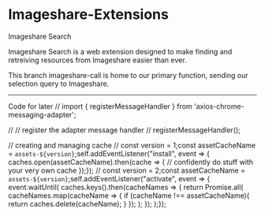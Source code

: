 # Imageshare-Extensions

Imageshare Search

Imageshare Search is a web extension designed to make finding and retreiving resources from Imageshare easier than ever.


This branch imageshare-call is home to our primary function, sending our
selection query to Imageshare.






***
Code for later
// import { registerMessageHandler } from 'axios-chrome-messaging-adapter';

// // register the adapter message handler
// registerMessageHandler();

// creating and managing cache
// const version = 1;const assetCacheName = `assets-${version}`;self.addEventListener("install", event => {  caches.open(assetCacheName).then(cache => {    // confidently do stuff with your very own cache  });});
// const version = 2;const assetCacheName = `assets-${version}`;self.addEventListener("activate", event => {  event.waitUntil(    caches.keys().then(cacheNames => {      return Promise.all(        cacheNames.map(cacheName => {          if (cacheName !== assetCacheName){            return caches.delete(cacheName);          }        });      );    });  );});
